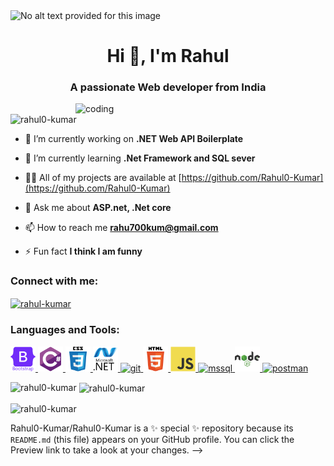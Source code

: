 <img src="https://qrangers.com/wp-content/uploads/2021/09/Banner-Introduction-to-3D-Animation.png" loading="lazy" alt="No alt text provided for this image" id="ember47" class="ivm-view-attr__img--centered  reader-image-block__img evi-image lazy-image ember-view">
<h1 align="center">Hi 👋, I'm Rahul</h1>
<h3 align="center">A passionate Web developer from India</h3>
<img align="right" alt="coding" width="400" src="https://user-images.githubusercontent.com/74038190/241764371-9d0fd0c4-5c7f-4122-b884-64a1e1685d2d.gif">

<p align="left"> <img src="https://komarev.com/ghpvc/?username=rahul0-kumar&label=Profile%20views&color=0e75b6&style=flat" alt="rahul0-kumar" /> </p>

- 🔭 I’m currently working on **.NET Web API Boilerplate**

- 🌱 I’m currently learning **.Net Framework and SQL sever**

- 👨‍💻 All of my projects are available at [https://github.com/Rahul0-Kumar](https://github.com/Rahul0-Kumar)

- 💬 Ask me about **ASP.net, .Net core**

- 📫 How to reach me **rahu700kum@gmail.com**

- ⚡ Fun fact **I think I am funny**

<h3 align="left">Connect with me:</h3>
<p align="left">
<a href="https://www.linkedin.com/in/rahul-kumar-wed/" target="blank"><img align="center" src="https://user-images.githubusercontent.com/74038190/235294012-0a55e343-37ad-4b0f-924f-c8431d9d2483.gif" alt="rahul-kumar" height="30" width="40" /></a>
</p>

<h3 align="left">Languages and Tools:</h3>
<p align="left"> <a href="https://getbootstrap.com" target="_blank" rel="noreferrer"> <img src="https://raw.githubusercontent.com/devicons/devicon/master/icons/bootstrap/bootstrap-plain-wordmark.svg" alt="bootstrap" width="40" height="40"/> </a> <a href="https://www.w3schools.com/cs/" target="_blank" rel="noreferrer"> <img src="https://raw.githubusercontent.com/devicons/devicon/master/icons/csharp/csharp-original.svg" alt="csharp" width="40" height="40"/> </a> <a href="https://www.w3schools.com/css/" target="_blank" rel="noreferrer"> <img src="https://raw.githubusercontent.com/devicons/devicon/master/icons/css3/css3-original-wordmark.svg" alt="css3" width="40" height="40"/> </a> <a href="https://dotnet.microsoft.com/" target="_blank" rel="noreferrer"> <img src="https://raw.githubusercontent.com/devicons/devicon/master/icons/dot-net/dot-net-original-wordmark.svg" alt="dotnet" width="40" height="40"/> </a> <a href="https://git-scm.com/" target="_blank" rel="noreferrer"> <img src="https://www.vectorlogo.zone/logos/git-scm/git-scm-icon.svg" alt="git" width="40" height="40"/> </a> <a href="https://www.w3.org/html/" target="_blank" rel="noreferrer"> <img src="https://raw.githubusercontent.com/devicons/devicon/master/icons/html5/html5-original-wordmark.svg" alt="html5" width="40" height="40"/> </a> <a href="https://developer.mozilla.org/en-US/docs/Web/JavaScript" target="_blank" rel="noreferrer"> <img src="https://raw.githubusercontent.com/devicons/devicon/master/icons/javascript/javascript-original.svg" alt="javascript" width="40" height="40"/> </a> <a href="https://www.microsoft.com/en-us/sql-server" target="_blank" rel="noreferrer"> <img src="https://www.svgrepo.com/show/303229/microsoft-sql-server-logo.svg" alt="mssql" width="40" height="40"/> </a> <a href="https://nodejs.org" target="_blank" rel="noreferrer"> <img src="https://raw.githubusercontent.com/devicons/devicon/master/icons/nodejs/nodejs-original-wordmark.svg" alt="nodejs" width="40" height="40"/> </a> <a href="https://postman.com" target="_blank" rel="noreferrer"> <img src="https://www.vectorlogo.zone/logos/getpostman/getpostman-icon.svg" alt="postman" width="40" height="40"/> </a> </p>

<p><img align="left" src="https://github-readme-stats.vercel.app/api/top-langs?username=rahul0-kumar&show_icons=true&locale=en&layout=compact" alt="rahul0-kumar" /></p>

<p>&nbsp;<img align="center" src="https://github-readme-stats.vercel.app/api?username=rahul0-kumar&show_icons=true&locale=en" alt="rahul0-kumar" /></p>

<p><img align="center" src="https://github-readme-streak-stats.herokuapp.com/?user=rahul0-kumar&" alt="rahul0-kumar" /></p>

Rahul0-Kumar/Rahul0-Kumar is a ✨ special ✨ repository because its `README.md` (this file) appears on your GitHub profile.
You can click the Preview link to take a look at your changes.
-->
